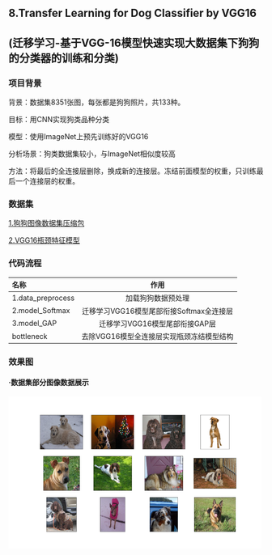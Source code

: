 ## 8.Transfer Learning for Dog Classifier by VGG16
## (迁移学习-基于VGG-16模型快速实现大数据集下狗狗的分类器的训练和分类)

### 项目背景
背景：数据集8351张图，每张都是狗狗照片，共133种。

目标：用CNN实现狗类品种分类

模型：使用ImageNet上预先训练好的VGG16

分析场景：狗类数据集较小，与ImageNet相似度较高

方法：将最后的全连接层删除，换成新的连接层。冻结前面模型的权重，只训练最后一个连接层的权重。

### 数据集
[1.狗狗图像数据集压缩包](https://s3.cn-north-1.amazonaws.com.cn/static-documents/nd101/v4-dataset/dogImages.zip)

[2.VGG16瓶颈特征模型](https://s3.cn-north-1.amazonaws.com.cn/static-documents/nd101/v4-dataset/DogVGG16Data.npz)

### 代码流程
|名称|作用|
|:-------------|:-------------:|
|1.data_preprocess|加载狗狗数据预处理|
|2.model_Softmax|迁移学习VGG16模型尾部衔接Softmax全连接层|
|3.model_GAP|迁移学习VGG16模型尾部衔接GAP层|
|bottleneck|去除VGG16模型全连接层实现瓶颈冻结模型结构|

### 效果图
#### ·数据集部分图像数据展示
<img width="500" height="300" src="./images/examples.png"/>
